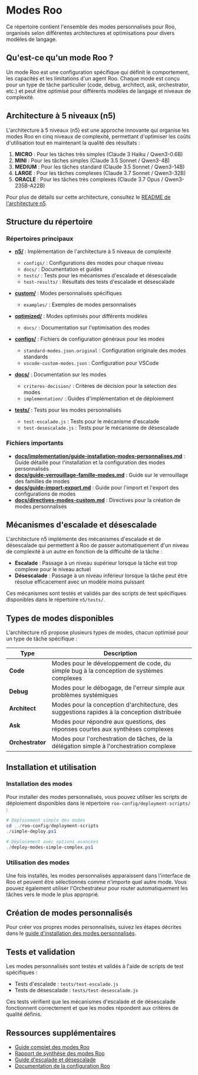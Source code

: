 ﻿# Modes Roo

Ce répertoire contient l'ensemble des modes personnalisés pour Roo, organisés selon différentes architectures et optimisations pour divers modèles de langage.

## Qu'est-ce qu'un mode Roo ?

Un mode Roo est une configuration spécifique qui définit le comportement, les capacités et les limitations d'un agent Roo. Chaque mode est conçu pour un type de tâche particulier (code, debug, architect, ask, orchestrator, etc.) et peut être optimisé pour différents modèles de langage et niveaux de complexité.

## Architecture à 5 niveaux (n5)

L'architecture à 5 niveaux (n5) est une approche innovante qui organise les modes Roo en cinq niveaux de complexité, permettant d'optimiser les coûts d'utilisation tout en maintenant la qualité des résultats :

1. **MICRO** : Pour les tâches très simples (Claude 3 Haiku / Qwen3-0.6B)
2. **MINI** : Pour les tâches simples (Claude 3.5 Sonnet / Qwen3-4B)
3. **MEDIUM** : Pour les tâches standard (Claude 3.5 Sonnet / Qwen3-14B)
4. **LARGE** : Pour les tâches complexes (Claude 3.7 Sonnet / Qwen3-32B)
5. **ORACLE** : Pour les tâches très complexes (Claude 3.7 Opus / Qwen3-235B-A22B)

Pour plus de détails sur cette architecture, consultez le [README de l'architecture n5](n5/README.md).

## Structure du répertoire

### Répertoires principaux

- **[n5/](n5/)** : Implémentation de l'architecture à 5 niveaux de complexité
  - `configs/` : Configurations des modes pour chaque niveau
  - `docs/` : Documentation et guides
  - `tests/` : Tests pour les mécanismes d'escalade et désescalade
  - `test-results/` : Résultats des tests d'escalade et désescalade

- **[custom/](custom/)** : Modes personnalisés spécifiques
  - `examples/` : Exemples de modes personnalisés

- **[optimized/](optimized/)** : Modes optimisés pour différents modèles
  - `docs/` : Documentation sur l'optimisation des modes

- **[configs/](configs/)** : Fichiers de configuration généraux pour les modes
  - `standard-modes.json.original` : Configuration originale des modes standards
  - `vscode-custom-modes.json` : Configuration pour VSCode

- **[docs/](docs/)** : Documentation sur les modes
  - `criteres-decision/` : Critères de décision pour la sélection des modes
  - `implementation/` : Guides d'implémentation et de déploiement

- **[tests/](tests/)** : Tests pour les modes personnalisés
  - `test-escalade.js` : Tests pour le mécanisme d'escalade
  - `test-desescalade.js` : Tests pour le mécanisme de désescalade

### Fichiers importants

- **[docs/implementation/guide-installation-modes-personnalises.md](docs/implementation/guide-installation-modes-personnalises.md)** : Guide détaillé pour l'installation et la configuration des modes personnalisés
- **[docs/guide-verrouillage-famille-modes.md](docs/guide-verrouillage-famille-modes.md)** : Guide sur le verrouillage des familles de modes
- **[docs/guide-import-export.md](docs/guide-import-export.md)** : Guide pour l'import et l'export des configurations de modes
- **[docs/directives-modes-custom.md](docs/directives-modes-custom.md)** : Directives pour la création de modes personnalisés

## Mécanismes d'escalade et désescalade

L'architecture n5 implémente des mécanismes d'escalade et de désescalade qui permettent à Roo de passer automatiquement d'un niveau de complexité à un autre en fonction de la difficulté de la tâche :

- **Escalade** : Passage à un niveau supérieur lorsque la tâche est trop complexe pour le niveau actuel
- **Désescalade** : Passage à un niveau inférieur lorsque la tâche peut être résolue efficacement avec un modèle moins puissant

Ces mécanismes sont testés et validés par des scripts de test spécifiques disponibles dans le répertoire `n5/tests/`.

## Types de modes disponibles

L'architecture n5 propose plusieurs types de modes, chacun optimisé pour un type de tâche spécifique :

| Type | Description |
|------|-------------|
| **Code** | Modes pour le développement de code, du simple bug à la conception de systèmes complexes |
| **Debug** | Modes pour le débogage, de l'erreur simple aux problèmes systémiques |
| **Architect** | Modes pour la conception d'architecture, des suggestions rapides à la conception distribuée |
| **Ask** | Modes pour répondre aux questions, des réponses courtes aux synthèses complexes |
| **Orchestrator** | Modes pour l'orchestration de tâches, de la délégation simple à l'orchestration complexe |

## Installation et utilisation

### Installation des modes

Pour installer des modes personnalisés, vous pouvez utiliser les scripts de déploiement disponibles dans le répertoire `roo-config/deployment-scripts/` :

```powershell
# Déploiement simple des modes
cd ../roo-config/deployment-scripts
./simple-deploy.ps1

# Déploiement avec options avancées
./deploy-modes-simple-complex.ps1
```

### Utilisation des modes

Une fois installés, les modes personnalisés apparaissent dans l'interface de Roo et peuvent être sélectionnés comme n'importe quel autre mode. Vous pouvez également utiliser l'Orchestrateur pour router automatiquement les tâches vers le mode le plus approprié.

## Création de modes personnalisés

Pour créer vos propres modes personnalisés, suivez les étapes décrites dans le [guide d'installation des modes personnalisés](docs/implementation/guide-installation-modes-personnalises.md).

## Tests et validation

Les modes personnalisés sont testés et validés à l'aide de scripts de test spécifiques :

- Tests d'escalade : `tests/test-escalade.js`
- Tests de désescalade : `tests/test-desescalade.js`

Ces tests vérifient que les mécanismes d'escalade et de désescalade fonctionnent correctement et que les modes répondent aux critères de qualité définis.

## Ressources supplémentaires

- [Guide complet des modes Roo](../docs/guide-complet-modes-roo.md)
- [Rapport de synthèse des modes Roo](../docs/rapport-synthese-modes-roo.md)
- [Guide d'escalade et désescalade](../docs/guides/guide-escalade-desescalade.md)
- [Documentation de la configuration Roo](../roo-config/README.md)
